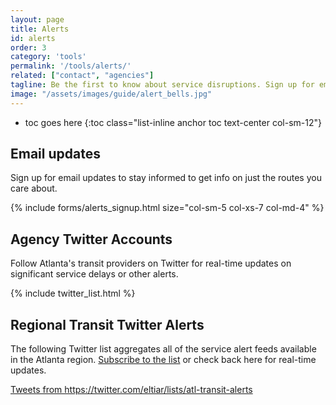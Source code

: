 ```yaml
---
layout: page
title: Alerts
id: alerts
order: 3
category: 'tools'
permalink: '/tools/alerts/'
related: ["contact", "agencies"]
tagline: Be the first to know about service disruptions. Sign up for email/SMS alerts or follow our Twitter feeds.
image: "/assets/images/guide/alert_bells.jpg"
---
```


* toc goes here
{:toc class="list-inline anchor toc text-center col-sm-12"}

## Email updates

Sign up for email updates to stay informed to get info on just the routes you care about.

{% include forms/alerts_signup.html size="col-sm-5 col-xs-7 col-md-4" %}

## Agency Twitter Accounts

Follow Atlanta's transit providers on Twitter for real-time updates on significant service delays or other alerts.

<div class="row">
	{% include twitter_list.html %}
</div>

## Regional Transit Twitter Alerts

The following Twitter list aggregates all of the service alert feeds available in the Atlanta region. [Subscribe to the list](https://twitter.com/eltiar/lists/atl-transit-alerts) or check back here for real-time updates.

<div class="col-md-offset-2">
	<a class="twitter-timeline" height="300" href="https://twitter.com/eltiar/lists/atl-transit-alerts" data-widget-id="469587949617553409">Tweets from https://twitter.com/eltiar/lists/atl-transit-alerts</a>
	<script>!function(d,s,id){var js,fjs=d.getElementsByTagName(s)[0],p=/^http:/.test(d.location)?'http':'https';if(!d.getElementById(id)){js=d.createElement(s);js.id=id;js.src=p+"://platform.twitter.com/widgets.js";fjs.parentNode.insertBefore(js,fjs);}}(document,"script","twitter-wjs");</script>
</div>
